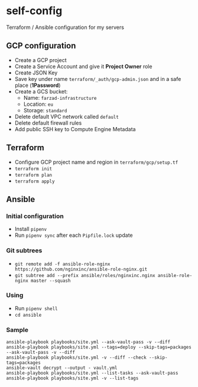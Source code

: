 # self-config

Terraform / Ansible configuration for my servers

## GCP configuration

* Create a GCP project
* Create a Service Account and give it **Project Owner** role
* Create JSON Key
* Save key under name `terraform/_auth/gcp-admin.json` and in a safe place (**1Password**)
* Create a GCS bucket:
  * Name: `farzad-infrastructure`
  * Location: `eu`
  * Storage: `standard`
* Delete default VPC network called `default`
* Delete default firewall rules
* Add public SSH key to Compute Engine Metadata


## Terraform

* Configure GCP project name and region in `terraform/gcp/setup.tf`
* `terraform init`
* `terraform plan`
* `terraform apply`


## Ansible

### Initial configuration
* Install `pipenv`
* Run `pipenv sync` after each `Pipfile.lock` update

### Git subtrees

* `git remote add -f ansible-role-nginx https://github.com/nginxinc/ansible-role-nginx.git`
* `git subtree add --prefix ansible/roles/nginxinc.nginx ansible-role-nginx master --squash`

### Using

* Run `pipenv shell`
* `cd ansible`


### Sample

    ansible-playbook playbooks/site.yml --ask-vault-pass -v --diff
    ansible-playbook playbooks/site.yml --tags=deploy --skip-tags=packages --ask-vault-pass -v --diff
    ansible-playbook playbooks/site.yml -v --diff --check --skip-tags=packages
    ansible-vault decrypt --output - vault.yml
    ansible-playbook playbooks/site.yml --list-tasks --ask-vault-pass
    ansible-playbook playbooks/site.yml -v --list-tags
